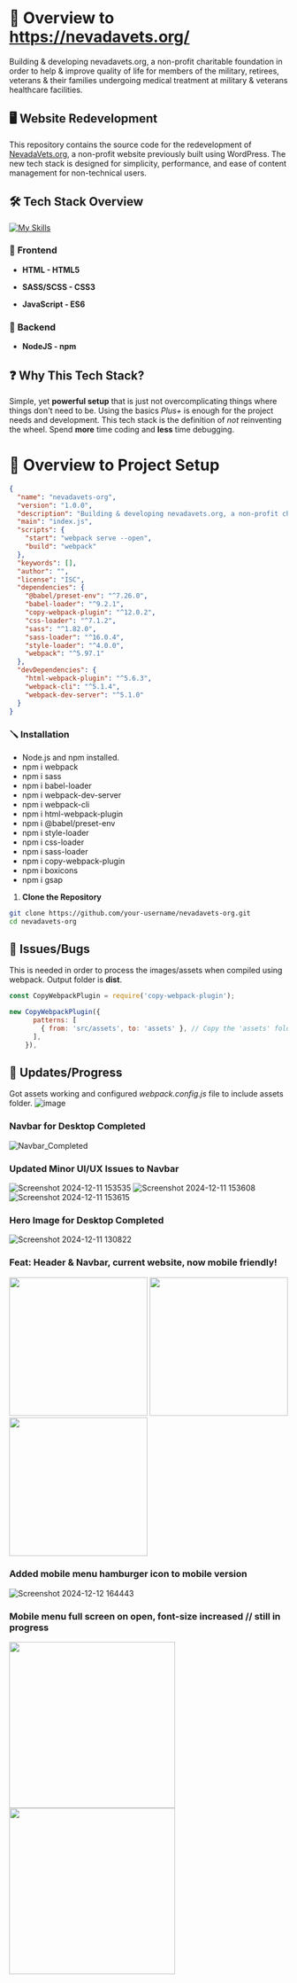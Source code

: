 
# 📁 Overview to https://nevadavets.org/

Building & developing nevadavets.org, a non-profit charitable foundation in order to help & improve quality of life for members of the military, retirees, veterans & their families undergoing medical treatment at military & veterans healthcare facilities.

## 🖥️ **Website Redevelopment**


This repository contains the source code for the redevelopment of [NevadaVets.org](https://nevadavets.org/), a non-profit website previously built using WordPress. The new tech stack is designed for simplicity, performance, and ease of content management for non-technical users.


## 🛠️ **Tech Stack Overview** 
[![My Skills](https://skillicons.dev/icons?i=js,html,css)](https://skillicons.dev)


### 📘 **Frontend**

-  **HTML - HTML5**

-  **SASS/SCSS - CSS3**

-  **JavaScript - ES6**

### 📖 **Backend**

-  **NodeJS - npm**

## ❓ **Why This Tech Stack?**
 
Simple, yet **powerful setup** that is just not overcomplicating things where things don't need to be. Using the basics _Plus+_ is enough for the project needs and development. This tech stack is the definition of _not_ reinventing the wheel. Spend **more** time coding and **less** time debugging. 

# 📁 Overview to Project Setup

```json
{
  "name": "nevadavets-org",
  "version": "1.0.0",
  "description": "Building & developing nevadavets.org, a non-profit charitable foundation in order to help & improve quality of life for members of the military, retirees, veterans & their families undergoing medical treatment at military & veterans healthcare facilities.",
  "main": "index.js",
  "scripts": {
    "start": "webpack serve --open",
    "build": "webpack"
  },
  "keywords": [],
  "author": "",
  "license": "ISC",
  "dependencies": {
    "@babel/preset-env": "^7.26.0",
    "babel-loader": "^9.2.1",
    "copy-webpack-plugin": "^12.0.2",
    "css-loader": "^7.1.2",
    "sass": "^1.82.0",
    "sass-loader": "^16.0.4",
    "style-loader": "^4.0.0",
    "webpack": "^5.97.1"
  },
  "devDependencies": {
    "html-webpack-plugin": "^5.6.3",
    "webpack-cli": "^5.1.4",
    "webpack-dev-server": "^5.1.0"
  }
}
```

### 🪛 **Installation**

- Node.js and npm installed.
- npm i webpack
- npm i sass
- npm i babel-loader
- npm i webpack-dev-server
- npm i webpack-cli
- npm i html-webpack-plugin
- npm i @babel/preset-env
- npm i style-loader
- npm i css-loader
- npm i sass-loader
- npm i copy-webpack-plugin
- npm i boxicons
- npm i gsap

1.  **Clone the Repository**

```bash
git clone https://github.com/your-username/nevadavets-org.git
cd nevadavets-org
```

## 🐛 **Issues/Bugs**

This is needed in order to process the images/assets when compiled using webpack. Output folder is **dist**.
```javascript
const CopyWebpackPlugin = require('copy-webpack-plugin');

new CopyWebpackPlugin({
      patterns: [
        { from: 'src/assets', to: 'assets' }, // Copy the 'assets' folder to 'dist/assets'
      ],
    }),
```

## 🚧 **Updates/Progress**

Got assets working and configured _webpack.config.js_ file to include assets folder.
![image](https://github.com/user-attachments/assets/1e8e5a57-1e33-43b7-a4b4-194ef49028ff)

### **Navbar for Desktop Completed**
![Navbar_Completed](https://github.com/user-attachments/assets/8eb56926-a768-4140-b4fd-382f74845554)

### Updated Minor UI/UX Issues to Navbar
![Screenshot 2024-12-11 153535](https://github.com/user-attachments/assets/071fa8fc-3f8f-4251-8b4d-9b257f769b9c)
![Screenshot 2024-12-11 153608](https://github.com/user-attachments/assets/8e04f21f-c2fc-4ae6-944b-8b6235df068a)
![Screenshot 2024-12-11 153615](https://github.com/user-attachments/assets/b97f5582-f983-49cb-ab56-542ad3b57c25)

### **Hero Image for Desktop Completed**
![Screenshot 2024-12-11 130822](https://github.com/user-attachments/assets/d6298d00-95e8-47a0-8343-550bf71d55f3)

### **Feat: Header & Navbar, current website, now mobile friendly!**
<img src="https://github.com/user-attachments/assets/5c2bad92-6a8c-4787-b7bd-de6aa16dedbb" width="250">
<img src="https://github.com/user-attachments/assets/a092fd68-79d7-4695-8cb3-6e411d2ebc6e" width="250">
<img src="https://github.com/user-attachments/assets/f3533281-c6af-4a5e-a9fb-4c5ef902c243" width="250">

### **Added mobile menu hamburger icon to mobile version**
![Screenshot 2024-12-12 164443](https://github.com/user-attachments/assets/72e0d9d1-a186-46e2-84dd-e90f8e27d4d1)

### Mobile menu full screen on open, font-size increased // still in progress
<img src="https://github.com/user-attachments/assets/a842854f-f6b5-45c3-8ade-757708baf5f9" width="300">
<img src="https://github.com/user-attachments/assets/582cdf23-e211-485b-8092-334b873ab1cf" width="300">



